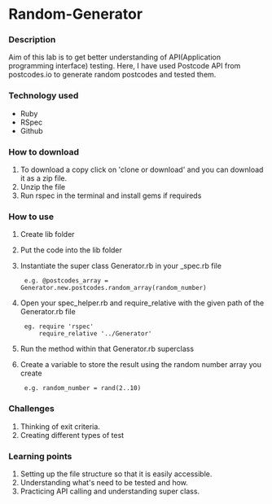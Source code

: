 # Random-Generator
### Description
Aim of this lab is to get better understanding of API(Application programming interface) testing. Here, I have used Postcode API from postcodes.io to generate random postcodes and tested them.

### Technology used
* Ruby
* RSpec
* Github

### How to download
1. To download a copy click on 'clone or download' and you can download it as a zip file.
2. Unzip the file
3. Run rspec in the terminal and install gems if requireds

### How to use
1. Create lib folder
2. Put the code into the lib folder
4. Instantiate the super class Generator.rb in your _spec.rb file
        
        e.g. @postcodes_array = Generator.new.postcodes.random_array(random_number)
5. Open your spec_helper.rb and require_relative with the given path of the Generator.rb file
        
        eg. require 'rspec'
            require_relative '../Generator'
6. Run the method within that Generator.rb superclass
7. Create a variable to store the result using the random number array you create
        
        e.g. random_number = rand(2..10)

### Challenges
1. Thinking of exit criteria.
2. Creating different types of test

### Learning points
1. Setting up the file structure so that it is easily accessible.
2. Understanding what's need to be tested and how. 
3. Practicing API calling and understanding super class.